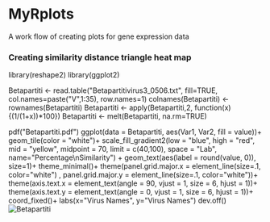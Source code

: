 # MyRplots
A work flow of creating plots for gene expression data
### Creating similarity distance triangle heat map
library(reshape2)
library(ggplot2)

Betapartiti <- read.table("Betapartitivirus3_0506.txt", fill=TRUE, col.names=paste("V",1:35), row.names=1)
colnames(Betapartiti) <- rownames(Betapartiti)
Betapartiti <- apply(Betapartiti,2, function(x){(1/(1+x))*100})
Betapartiti <- melt(Betapartiti, na.rm=TRUE)

pdf("Betapartiti.pdf")
ggplot(data = Betapartiti, aes(Var1, Var2, fill = value))+
geom_tile(color = "white")+
scale_fill_gradient2(low = "blue", high = "red", mid = "yellow",
midpoint = 70, limit = c(40,100), space = "Lab",
name="Percentage\nSimilarity") +
geom_text(aes(label = round(value, 0)), size=1)+
theme_minimal()+
theme(panel.grid.major.x = element_line(size=.1, color="white") , panel.grid.major.y = element_line(size=.1, color="white"))+
theme(axis.text.x = element_text(angle = 90, vjust = 1,
size = 6, hjust = 1))+
theme(axis.text.y = element_text(angle = 0, vjust = 1,
size = 6, hjust = 1))+
coord_fixed()+
labs(x="Virus Names", y="Virus Names")
dev.off()
![Betapartiti](https://user-images.githubusercontent.com/5850834/110440473-5e0ebe00-80c1-11eb-829a-0c36e91ab09a.jpg)

### 
